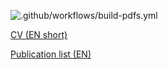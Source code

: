 ![.github/workflows/build-pdfs.yml](https://github.com/leventebajczi/leventebajczi-cv/workflows/.github/workflows/build-pdfs.yml/badge.svg)

[CV (EN short)](https://leventebajczi.github.io/leventebajczi-cv/blob/gh-pages/leventebajczi_cv_en.pdf)

<!-- [CV (EN long)](https://github.com/leventebajczi/leventebajczi-cv/blob/gh-pages/leventebajczi_cv_en_long.pdf) -->

[Publication list (EN)](https://leventebajczi.github.io/leventebajczi-cv/blob/gh-pages/leventebajczi_publist_en_cat.pdf)
